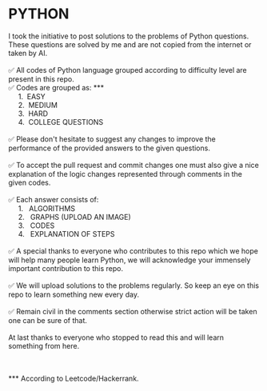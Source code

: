 # PYTHON
<p>I took the initiative to post solutions to the problems of Python questions. These questions are solved by me and are not copied from the internet or taken by AI.<br><br>
✅  All codes of Python language grouped according to difficulty level are present in this repo.<br>  
✅  Codes are grouped as: ***<br>
       &nbsp;&nbsp;&nbsp;&nbsp; 1.&nbsp; EASY <br>
       &nbsp;&nbsp;&nbsp;&nbsp; 2.&nbsp; MEDIUM <br>
       &nbsp;&nbsp;&nbsp;&nbsp; 3.&nbsp; HARD <br>
       &nbsp;&nbsp;&nbsp;&nbsp; 4.&nbsp; COLLEGE QUESTIONS <br><br>
✅  Please don't hesitate to suggest any changes to improve the performance of the provided answers to the given questions.<br><br>
✅  To accept the pull request and commit changes one must also give a nice explanation of the logic changes represented through comments in the given codes.<br><br>
✅  Each answer consists of:<br>
         &nbsp;&nbsp;&nbsp;&nbsp; 1. &nbsp;  ALGORITHMS<br>
        &nbsp;&nbsp;&nbsp;&nbsp; 2. &nbsp;  GRAPHS (UPLOAD AN IMAGE)<br>
        &nbsp;&nbsp;&nbsp;&nbsp; 3. &nbsp;  CODES<br>
        &nbsp;&nbsp;&nbsp;&nbsp; 4. &nbsp;  EXPLANATION OF STEPS<br><br>
✅  A special thanks to everyone who contributes to this repo which we hope will help many people learn Python, we will acknowledge your immensely important contribution to this repo.<br><br>
✅  We will upload solutions to the problems regularly. So keep an eye on this repo to learn something new every day.<br><br>
✅  Remain civil in the comments section otherwise strict action will be taken one can be sure of that.<br><br>
At last thanks to everyone who stopped to read this and will learn something from here. <br><br><br>


*** According to Leetcode/Hackerrank.<be></p>
